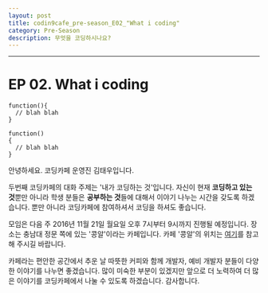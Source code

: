 ```yaml
---
layout: post
title: codin9cafe_pre-season_E02_"What i coding"
category: Pre-Season 
description: 무엇을 코딩하시나요?
---
```


---

# EP 02. What i coding

~~~
function(){
  // blah blah
}
~~~

~~~
function()
{
  // blah blah
}
~~~

안녕하세요. 코딩카페 운영진 김태우입니다.

두번째 코딩카페의 대화 주제는 '내가 코딩하는 것'입니다. 
자신이 현재 **코딩하고 있는 것**뿐만 아니라 
학생 분들은 **공부하는 것**들에 대해서 이야기 나누는 시간을 갖도록 하겠습니다.
뿐만 아니라 코딩카페에 참여하셔서 코딩을 하셔도 좋습니다.

모임은 다음 주 2016년 11월 21일 월요일 오후 7시부터 9시까지 진행될 예정입니다. 장소는 충남대 정문 쪽에 있는 '콩알'이라는 카페입니다.
카페 '콩알'의 위치는 [여기](http://map.naver.com/?perimeter=0&lng=29b6dd19e87bfbd53e904290a0361e91&pinId=33152559&pinType=site&dlevel=11&lat=a526170cff32608caeab4b0b1962922f&enc=b64)를 참고해 주시길 바랍니다.

카페라는 편안한 공간에서 추운 날 따뜻한 커피와 함께 개발자, 예비 개발자 분들이 다양한 이야기를 나누면 좋겠습니다.
많이 미숙한 부분이 있겠지만 앞으로 더 노력하여 더 많은 이야기를 코딩카페에서 나눌 수 있도록 하겠습니다. 감사합니다.

